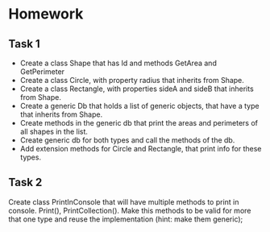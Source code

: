 # Homework

## Task 1

* Create a class Shape that has Id and methods GetArea and GetPerimeter
* Create a class Circle, with property radius that inherits from Shape.
* Create a class Rectangle, with properties sideA and sideB that inherits from Shape.
* Create a generic Db that holds a list of generic objects, that have a type that inherits from Shape.
* Create methods in the generic db that print the areas and perimeters of all shapes in the list.
* Create generic db for both types and call the methods of the db.
* Add extension methods for Circle and Rectangle, that print info for these types.

## Task 2

Create class PrintInConsole that will have multiple methods to print in console. Print(), PrintCollection().
Make this methods to be valid for more that one type and reuse the implementation (hint: make them generic);



